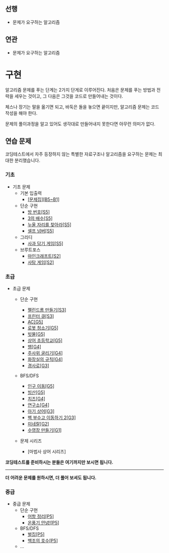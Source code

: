 ## 선행
- 문제가 요구하는 알고리즘

## 연관
- 문제가 요구하는 알고리즘

# 구현

알고리즘 문제를 푸는 단계는 2가지 단게로 이루어진다. 처음은 문제를 푸는 방법과 전략을 세우는 것이고, 그 다음은 그것을 코드로 만들어내는 것이다.

체스나 장기는 말을 옮기면 되고, 바둑은 돌을 놓으면 끝이지만, 알고리즘 문제는 코드 작성을 해야 한다.

문제의 풀이과정을 알고 있어도 생각대로 만들어내지 못한다면 아무런 의미가 없다.


## 연습 문제

코딩테스트에서 자주 등장하지 않는 특별한 자료구조나 알고리즘을 요구하는 문제는 최대한 분리했습니다.

### 기초

- 기초 문제
    - 기본 입출력
        - [[문제집][B5~B1]](https://www.acmicpc.net/workbook/view/7306)
    - 단순 구현
        - [방 번호[S5]](https://www.acmicpc.net/problem/1475)
        - [3의 배수[S5]](https://www.acmicpc.net/problem/1769)
        - [누울 자리를 찾아라[S5]](https://www.acmicpc.net/problem/1652)
        - [셀프 넘버[S5]](https://www.acmicpc.net/problem/4673)
    - 그리디
        - [사과 담기 게임[S5]](https://www.acmicpc.net/problem/2828)
    - 브루트포스
        - [마인크래프트[S2]](https://www.acmicpc.net/problem/18111)
        - [사탕 게임[S2]](https://www.acmicpc.net/problem/3085)

### 초급

- 초급 문제
    - 단순 구현
        - [펠린드롬 만들기[S3]](https://www.acmicpc.net/problem/1213)
        - [프린터 큐[S3]](https://www.acmicpc.net/problem/1966)
        - [AC[G5]](https://www.acmicpc.net/problem/5430)
        - [로봇 청소기[G5]](https://www.acmicpc.net/problem/14503)
        - [빗물[G5]](https://www.acmicpc.net/problem/14719)
        - [상어 초등학교[G5]](https://www.acmicpc.net/problem/21608)
        - [뱀[G4]](https://www.acmicpc.net/problem/3190)
        - [주사위 굴리기[G4]](https://www.acmicpc.net/problem/14499)
        - [화장실의 규칙[G4]](https://www.acmicpc.net/problem/19640)
        - [경사로[G3]](https://www.acmicpc.net/problem/14890)
    - BFS/DFS
        - [인구 이동[G5]](https://www.acmicpc.net/problem/16234)
        - [빙산[G5]](https://www.acmicpc.net/problem/2573)
        - [치즈[G4]](https://www.acmicpc.net/problem/2636)
        - [연구소[G4]](https://www.acmicpc.net/problem/14502)
        - [아기 상어[G3]](https://www.acmicpc.net/problem/16236)
        - [벽 부수고 이동하기 2[G3]](https://www.acmicpc.net/problem/14442)
        - [미네랄[G2]](https://www.acmicpc.net/problem/2933)
        - [수영장 만들기[G1]](https://www.acmicpc.net/problem/1113)
    
    - 문제 시리즈
        - [마법사 상어 시리즈]


**코딩테스트를 준비하시는 분들은 여기까지만 보시면 됩니다.**
<hr>

**더 어려운 문제를 원하시면, 더 풀어 보셔도 됩니다.**

### 중급

- 중급 문제
    - 단순 구현
        - [어항 정리[P5]](https://www.acmicpc.net/problem/23291)
        - [온풍기 안녕![P5]](https://www.acmicpc.net/problem/23289)
    - BFS/DFS
        - [벌집[P5]](https://www.acmicpc.net/problem/1385)
        - [백조의 호수[P5]](https://www.acmicpc.net/problem/3197)
    - ...